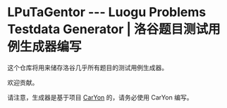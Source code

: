 # LPuTaGentor --- Luogu Problems Testdata Generator | 洛谷题目测试用例生成器编写

这个仓库将用来储存洛谷几乎所有题目的测试用例生成器。

欢迎贡献。

请注意，生成器是基于项目 [CarYon](https://github.com/luosiwei-cmd/CarYon) 的，请务必使用 CarYon 编写。
